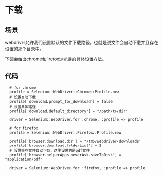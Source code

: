 下载
=====

场景
----
webdriver允许我们设置默认的文件下载路径。也就是说文件会自动下载并且存在设置的那个目录中。

下面会给出chrome和firefox浏览器的具体设置方法。

代码
-----

```
  # for chrome
  profile = Selenium::WebDriver::Chrome::Profile.new
  # 设置自动下载
  profile['download.prompt_for_download'] = false
  # 设置具体路径
  profile['download.default_directory'] = "/path/to/dir"

  driver = Selenium::WebDriver.for :chrome, :profile => profile

  # for firefox 
  profile = Selenium::WebDriver::Firefox::Profile.new

  profile['browser.download.dir'] = "/tmp/webdriver-downloads"
  profile['browser.download.folderList'] = 2
  # 设置哪些文件自动下载，这里设置的是pdf文件
  profile['browser.helperApps.neverAsk.saveToDisk'] = "application/pdf"

  driver = Selenium::WebDriver.for :firefox, :profile => profile

```
